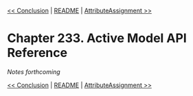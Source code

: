 [&lt;&lt; Conclusion](ch232-conclusion.md) | [README](README.md) | [AttributeAssignment &gt;&gt;](ch234-attributeassignment.md)

# Chapter 233. Active Model API Reference

*Notes forthcoming*

[&lt;&lt; Conclusion](ch232-conclusion.md) | [README](README.md) | [AttributeAssignment &gt;&gt;](ch234-attributeassignment.md)